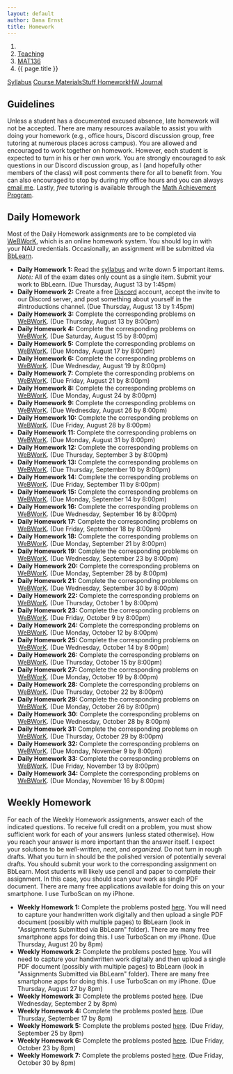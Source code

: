 ```yaml
---
layout: default
author: Dana Ernst
title: Homework
---
```


<ol class="breadcrumb">
  <li><a href="/"><i class="fa fa-home"></i></a></li>
  <li><a href="/teaching/">Teaching</a></li>
  <li><a href="/teaching/mat136f20">MAT136</a></li>
  <li class="active">{{ page.title }}</li>
</ol>

<div class="row">
<div class="col-xs-12">
<div class="btn-group btn-group-justified">
<a class="btn btn-default btn-success" href="{{site.baseurl}}/teaching/mat136f20/syllabus/">Syllabus</a>
<a class="btn btn-default btn-primary" href="{{site.baseurl}}/teaching/mat136f20/materials/">
<span class="hidden-xs">Course Materials</span><span class="visible-xs">Stuff</span>
</a>
<a class="btn btn-default btn-warning" href="{{site.baseurl}}/teaching/mat136f20/homework/">
<span class="hidden-xs">Homework</span><span class="visible-xs">HW</span>
</a>
<a class="btn btn-default btn-info" href="{{site.baseurl}}/teaching/mat136f20/journal/">Journal</a>
</div>
</div>
</div>

## Guidelines ##
Unless a student has a documented excused absence, late homework will not be accepted.  There are many resources available to assist you with doing your homework (e.g., office hours, Discord discussion group, free tutoring at numerous places across campus). You are allowed and encouraged to work together on homework.  However, each student is expected to turn in his or her own work. You are strongly encouraged to ask questions in our Discord discussion group, as I (and hopefully other members of the class) will post comments there for all to benefit from.  You can also encouraged to stop by during my office hours and you can always [email me](mailto:dana.ernst@nau.edu).  Lastly, *free* tutoring is available through the [Math Achievement Program](https://in.nau.edu/academic-success-centers/math-achievement-program/).

## Daily Homework ##
Most of the Daily Homework assignments are to be completed via [WeBWorK](https://webwork.math.nau.edu/), which is an online homework system. You should log in with your NAU credentials. Occasionally, an assignment will be submitted via [BbLearn](http://bblearn.nau.edu).

- **Daily Homework 1:** Read the [syllabus]({{site.baseurl}}/teaching/mat136f20/syllabus/) and write down 5 important items.  *Note:*  All of the exam dates only count as a single item. Submit your work to BbLearn. (Due Thursday, August 13 by 1:45pm)
- **Daily Homework 2:** Create a free [Discord](http://discord.com) account, accept the invite to our Discord server, and post something about yourself in the #introductions channel. (Due Thursday, August 13 by 1:45pm)
- **Daily Homework 3:** Complete the corresponding problems on [WeBWorK](https://webwork.math.nau.edu/webwork2/DErnst_136/). (Due Thursday, August 13  by 8:00pm)
- **Daily Homework 4:** Complete the corresponding problems on [WeBWorK](https://webwork.math.nau.edu/webwork2/DErnst_136/). (Due Saturday, August 15 by 8:00pm)
- **Daily Homework 5:** Complete the corresponding problems on [WeBWorK](https://webwork.math.nau.edu/webwork2/DErnst_136/). (Due Monday, August 17 by 8:00pm)
- **Daily Homework 6:** Complete the corresponding problems on [WeBWorK](https://webwork.math.nau.edu/webwork2/DErnst_136/). (Due Wednesday, August 19 by 8:00pm)
- **Daily Homework 7:** Complete the corresponding problems on [WeBWorK](https://webwork.math.nau.edu/webwork2/DErnst_136/). (Due Friday, August 21 by 8:00pm)
- **Daily Homework 8:** Complete the corresponding problems on [WeBWorK](https://webwork.math.nau.edu/webwork2/DErnst_136/). (Due Monday, August 24 by 8:00pm)
- **Daily Homework 9:** Complete the corresponding problems on [WeBWorK](https://webwork.math.nau.edu/webwork2/DErnst_136/). (Due Wednesday, August 26 by 8:00pm)
- **Daily Homework 10:** Complete the corresponding problems on [WeBWorK](https://webwork.math.nau.edu/webwork2/DErnst_136/). (Due Friday, August 28 by 8:00pm)
- **Daily Homework 11:** Complete the corresponding problems on [WeBWorK](https://webwork.math.nau.edu/webwork2/DErnst_136/). (Due Monday, August 31 by 8:00pm)
- **Daily Homework 12:** Complete the corresponding problems on [WeBWorK](https://webwork.math.nau.edu/webwork2/DErnst_136/). (Due Thursday, September 3 by 8:00pm)
- **Daily Homework 13:** Complete the corresponding problems on [WeBWorK](https://webwork.math.nau.edu/webwork2/DErnst_136/). (Due Thursday, September 10 by 8:00pm)
- **Daily Homework 14:** Complete the corresponding problems on [WeBWorK](https://webwork.math.nau.edu/webwork2/DErnst_136/). (Due Friday, September 11 by 8:00pm)
- **Daily Homework 15:** Complete the corresponding problems on [WeBWorK](https://webwork.math.nau.edu/webwork2/DErnst_136/). (Due Monday, September 14 by 8:00pm)
- **Daily Homework 16:** Complete the corresponding problems on [WeBWorK](https://webwork.math.nau.edu/webwork2/DErnst_136/). (Due Wednesday, September 16 by 8:00pm)
- **Daily Homework 17:** Complete the corresponding problems on [WeBWorK](https://webwork.math.nau.edu/webwork2/DErnst_136/). (Due Friday, September 18 by 8:00pm)
- **Daily Homework 18:** Complete the corresponding problems on [WeBWorK](https://webwork.math.nau.edu/webwork2/DErnst_136/). (Due Monday, September 21 by 8:00pm)
- **Daily Homework 19:** Complete the corresponding problems on [WeBWorK](https://webwork.math.nau.edu/webwork2/DErnst_136/). (Due Wednesday, September 23 by 8:00pm)
- **Daily Homework 20:** Complete the corresponding problems on [WeBWorK](https://webwork.math.nau.edu/webwork2/DErnst_136/). (Due Monday, September 28 by 8:00pm)
- **Daily Homework 21:** Complete the corresponding problems on [WeBWorK](https://webwork.math.nau.edu/webwork2/DErnst_136/). (Due Wednesday, September 30 by 8:00pm)
- **Daily Homework 22:** Complete the corresponding problems on [WeBWorK](https://webwork.math.nau.edu/webwork2/DErnst_136/). (Due Thursday, October 1 by 8:00pm)
- **Daily Homework 23:** Complete the corresponding problems on [WeBWorK](https://webwork.math.nau.edu/webwork2/DErnst_136/). (Due Friday, October 9 by 8:00pm)
- **Daily Homework 24:** Complete the corresponding problems on [WeBWorK](https://webwork.math.nau.edu/webwork2/DErnst_136/). (Due Monday, October 12 by 8:00pm)
- **Daily Homework 25:** Complete the corresponding problems on [WeBWorK](https://webwork.math.nau.edu/webwork2/DErnst_136/). (Due Wednesday, October 14 by 8:00pm)
- **Daily Homework 26:** Complete the corresponding problems on [WeBWorK](https://webwork.math.nau.edu/webwork2/DErnst_136/). (Due Thursday, October 15 by 8:00pm)
- **Daily Homework 27:** Complete the corresponding problems on [WeBWorK](https://webwork.math.nau.edu/webwork2/DErnst_136/). (Due Monday, October 19 by 8:00pm)
- **Daily Homework 28:** Complete the corresponding problems on [WeBWorK](https://webwork.math.nau.edu/webwork2/DErnst_136/). (Due Thursday, October 22 by 8:00pm)
- **Daily Homework 29:** Complete the corresponding problems on [WeBWorK](https://webwork.math.nau.edu/webwork2/DErnst_136/). (Due Monday, October 26 by 8:00pm)
- **Daily Homework 30:** Complete the corresponding problems on [WeBWorK](https://webwork.math.nau.edu/webwork2/DErnst_136/). (Due Wednesday, October 28 by 8:00pm)
- **Daily Homework 31:** Complete the corresponding problems on [WeBWorK](https://webwork.math.nau.edu/webwork2/DErnst_136/). (Due Thursday, October 29 by 8:00pm)
- **Daily Homework 32:** Complete the corresponding problems on [WeBWorK](https://webwork.math.nau.edu/webwork2/DErnst_136/). (Due Monday, November 9 by 8:00pm)
- **Daily Homework 33:** Complete the corresponding problems on [WeBWorK](https://webwork.math.nau.edu/webwork2/DErnst_136/). (Due Friday, November 13 by 8:00pm)
- **Daily Homework 34:** Complete the corresponding problems on [WeBWorK](https://webwork.math.nau.edu/webwork2/DErnst_136/). (Due Monday, November 16 by 8:00pm)


<!-- https://www.youtube.com/watch?v=w3GV9pumczQ&list=PLi01XoE8jYogpKUjykd53HjG8a8ruDmW1&index=2&t=0s
https://www.youtube.com/watch?v=O_cwTAfjgAQ&list=PLi01XoE8jYogpKUjykd53HjG8a8ruDmW1&index=2-->

## Weekly Homework ##
For each of the Weekly Homework assignments, answer each of the indicated questions. To receive full credit on a problem, you must show sufficient work for each of your answers (unless stated otherwise).  How you reach your answer is more important than the answer itself. I expect your solutions to be *well-written*, *neat*, and *organized*.  Do not turn in rough drafts.  What you turn in should be the polished version of potentially several drafts. You should submit your work to the corresponding assignment on BbLearn. Most students will likely use pencil and paper to complete their assignment. In this case, you should scan your work as single PDF document. There are many free applications available for doing this on your smartphone. I use TurboScan on my iPhone.

- **Weekly Homework 1:** Complete the problems posted [here]({{site.baseurl}}/teaching/mat136f20/136Weekly1.pdf). You will need to capture your handwritten work digitally and then upload a single PDF document (possibly with multiple pages) to BbLearn (look in "Assignments Submitted via BbLearn" folder). There are many free smartphone apps for doing this. I use TurboScan on my iPhone. (Due Thursday, August 20 by 8pm)
- **Weekly Homework 2:** Complete the problems posted [here]({{site.baseurl}}/teaching/mat136f20/136Weekly2.pdf). You will need to capture your handwritten work digitally and then upload a single PDF document (possibly with multiple pages) to BbLearn (look in "Assignments Submitted via BbLearn" folder). There are many free smartphone apps for doing this. I use TurboScan on my iPhone. (Due Thursday, August 27 by 8pm)
- **Weekly Homework 3:** Complete the problems posted [here]({{site.baseurl}}/teaching/mat136f20/136Weekly3.pdf). (Due Wednesday, September 2 by 8pm)
- **Weekly Homework 4:** Complete the problems posted [here]({{site.baseurl}}/teaching/mat136f20/136Weekly4.pdf). (Due Thursday, September 17 by 8pm)
- **Weekly Homework 5:** Complete the problems posted [here]({{site.baseurl}}/teaching/mat136f20/136Weekly5.pdf). (Due Friday, September 25 by 8pm)
- **Weekly Homework 6:** Complete the problems posted [here]({{site.baseurl}}/teaching/mat136f20/136Weekly6.pdf). (Due Friday, October 23 by 8pm)
- **Weekly Homework 7:** Complete the problems posted [here]({{site.baseurl}}/teaching/mat136f20/136Weekly7.pdf). (Due Friday, October 30 by 8pm)
